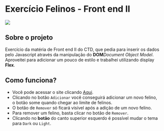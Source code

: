 # Exercício Felinos - Front end II
![](https://i.imgur.com/s2GqV4P.gif)


## Sobre o projeto
Exercício da matéria de Front end II do CTD, que pedia para inserir os dados pelo Javascript através da manipulação do **DOM**_Document Object Model_.
Aproveitei para adicionar um pouco de estilo e trabalhei utilizando display **Flex**.

## Como funciona?
* Você pode acessar o site clicando [Aqui](https://eduardoaraujogomes.github.io/exercicioFelinos/).
* Clicando no botão `Adicionar` você conseguirá adicionar um novo felino, o botão some quando chegar ao limite de felinos.
* O botão de `Remover` só ficará visível após a adição de um novo felino.
* Para remover um felino, basta clicar no botão de `Remover`.
* Clicando no **botão** do canto superior esquerdo é possível mudar o tema para `Dark` ou `Light`.

